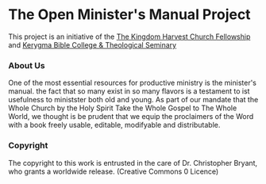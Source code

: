 # The Open Minister's Manual Project
This  project is an initiative of the [The Kingdom Harvest Church Fellowship](http://khchurchfellowship.tk) and [Kerygma Bible College & Theological Seminary](http://www.kerygmabiblecollege.org)

### About  Us

One of the most essential resources for productive ministry is the minister's manual. the fact that so many exist in so many flavors is a testament to ist usefulness to ministster both old and young. As part of our mandate that the Whole Church by the Holy Spirit Take the Whole Gospel to The Whole World, we thought is be prudent that we equip the proclaimers of the Word with a book freely usable, editable, modifyable and distributable.

### Copyright

The copyright to this work is entrusted in the care of Dr. Christopher Bryant, who grants a worldwide release. (Creative Commons 0 Licence)
